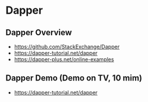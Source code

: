 # Dapper

## Dapper Overview

* https://github.com/StackExchange/Dapper
* https://dapper-tutorial.net/dapper 
* https://dapper-plus.net/online-examples

## Dapper Demo (Demo on TV, 10 mim)

* https://dapper-tutorial.net/dapper 
